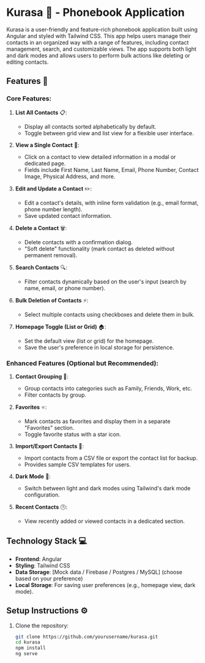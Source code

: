 # Kurasa 📱 - Phonebook Application

Kurasa is a user-friendly and feature-rich phonebook application built using Angular and styled with Tailwind CSS. This app helps users manage their contacts in an organized way with a range of features, including contact management, search, and customizable views. The app supports both light and dark modes and allows users to perform bulk actions like deleting or editing contacts.

## Features 🌟

### Core Features:
1. **List All Contacts** 📋:
   - Display all contacts sorted alphabetically by default.
   - Toggle between grid view and list view for a flexible user interface.

2. **View a Single Contact** 👤:
   - Click on a contact to view detailed information in a modal or dedicated page.
   - Fields include First Name, Last Name, Email, Phone Number, Contact Image, Physical Address, and more.

3. **Edit and Update a Contact** ✏️:
   - Edit a contact's details, with inline form validation (e.g., email format, phone number length).
   - Save updated contact information.

4. **Delete a Contact** 🗑️:
   - Delete contacts with a confirmation dialog.
   - "Soft delete" functionality (mark contact as deleted without permanent removal).

5. **Search Contacts** 🔍:
   - Filter contacts dynamically based on the user's input (search by name, email, or phone number).

6. **Bulk Deletion of Contacts** ⚡:
   - Select multiple contacts using checkboxes and delete them in bulk.

7. **Homepage Toggle (List or Grid)** 🏠:
   - Set the default view (list or grid) for the homepage.
   - Save the user's preference in local storage for persistence.

### Enhanced Features (Optional but Recommended):
1. **Contact Grouping** 📂:
   - Group contacts into categories such as Family, Friends, Work, etc.
   - Filter contacts by group.

2. **Favorites** ⭐:
   - Mark contacts as favorites and display them in a separate "Favorites" section.
   - Toggle favorite status with a star icon.

3. **Import/Export Contacts** 💾:
   - Import contacts from a CSV file or export the contact list for backup.
   - Provides sample CSV templates for users.

4. **Dark Mode** 🌙:
   - Switch between light and dark modes using Tailwind's dark mode configuration.

5. **Recent Contacts** 🕒:
   - View recently added or viewed contacts in a dedicated section.

## Technology Stack 💻

- **Frontend**: Angular
- **Styling**: Tailwind CSS
- **Data Storage**: [Mock data / Firebase / Postgres / MySQL] (choose based on your preference)
- **Local Storage**: For saving user preferences (e.g., homepage view, dark mode).

## Setup Instructions ⚙️

1. Clone the repository:
   ```bash
   git clone https://github.com/yourusername/kurasa.git
   cd kurasa
   npm install
   ng serve

